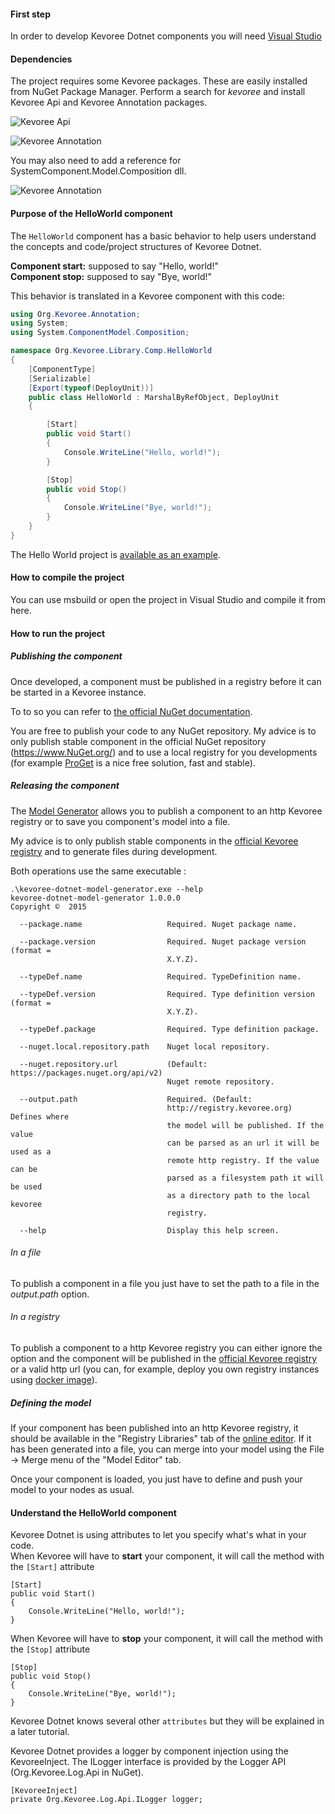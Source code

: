 #### First step
In order to develop Kevoree Dotnet components you will need [Visual Studio](https://www.visualstudio.com/)  

#### Dependencies
The project requires some Kevoree packages. These are easily installed from NuGet Package Manager. Perform a search for *kevoree* and install Kevoree Api and Kevoree Annotation packages.

![Kevoree Api](.readme/KevoreeApi.png)

![Kevoree Annotation](.readme/KevoreeAnnotation.png)

You may also need to add a reference for SystemComponent.Model.Composition dll.

![Kevoree Annotation](.readme/SystemComponentModelComposition.png)

#### Purpose of the HelloWorld component
The `HelloWorld` component has a basic behavior to help users understand the concepts and code/project structures of Kevoree Dotnet.

**Component start:** supposed to say "Hello, world!"  
**Component stop:** supposed to say "Bye, world!"

This behavior is translated in a Kevoree component with this code:  
```csharp
using Org.Kevoree.Annotation;
using System;
using System.ComponentModel.Composition;

namespace Org.Kevoree.Library.Comp.HelloWorld
{
    [ComponentType]
    [Serializable]
    [Export(typeof(DeployUnit))]
    public class HelloWorld : MarshalByRefObject, DeployUnit
    {

        [Start]
        public void Start()
        {
            Console.WriteLine("Hello, world!");
        }

        [Stop]
        public void Stop()
        {
            Console.WriteLine("Bye, world!");
        }
    }
}

```

The Hello World project is [available as an example](https://github.com/kevoree/kevoree-dotnet-comp-helloworld).

#### How to compile the project
You can use msbuild or open the project in Visual Studio and compile it from here.

#### How to run the project
##### Publishing the component
Once developed, a component must be published in a registry before it can be started in a Kevoree instance.

To to so you can refer to [the official NuGet documentation](https://docs.NuGet.org/create/creating-and-publishing-a-package).

You are free to publish your code to any NuGet repository. My advice is to only publish stable component in the official NuGet repository (https://www.NuGet.org/) and to use a local registry for you developments (for example [ProGet](http://inedo.com/proget) is a nice free solution, fast and stable).

##### Releasing the component
The [Model Generator](https://github.com/kevoree/kevoree-dotnet-model-generator/releases/latest) allows you to publish a component to an http Kevoree registry or to save you component's model into a file.

My advice is to only publish stable components in the [official Kevoree registry](http://registry.kevoree.org/) and to generate files during development.

Both operations use the same executable :

```
.\kevoree-dotnet-model-generator.exe --help
kevoree-dotnet-model-generator 1.0.0.0
Copyright ©  2015

  --package.name                   Required. Nuget package name.

  --package.version                Required. Nuget package version (format =
                                   X.Y.Z).

  --typeDef.name                   Required. TypeDefinition name.

  --typeDef.version                Required. Type definition version (format =
                                   X.Y.Z).

  --typeDef.package                Required. Type definition package.

  --nuget.local.repository.path    Nuget local repository.

  --nuget.repository.url           (Default: https://packages.nuget.org/api/v2)
                                   Nuget remote repository.

  --output.path                    Required. (Default:
                                   http://registry.kevoree.org) Defines where
                                   the model will be published. If the value
                                   can be parsed as an url it will be used as a
                                   remote http registry. If the value can be
                                   parsed as a filesystem path it will be used
                                   as a directory path to the local kevoree
                                   registry.

  --help                           Display this help screen.
```

###### In a file
To publish a component in a file you just have to set the path to a file in the *output.path* option.

###### In a registry
To publish a component to a http Kevoree registry you can either ignore the option and the component will be published in the [official Kevoree registry](http://registry.kevoree.org) or a valid http url (you can, for example, deploy you own registry instances using [docker image](https://github.com/kevoree/docker-image-registry-replica)).

##### Defining the model
If your component has been published into an http Kevoree registry, it should be available in the "Registry Libraries" tab of the [online editor](http://editor.kevoree.org/).
If it has been generated into a file, you can merge into your model using the File -> Merge menu of the "Model Editor" tab.

Once your component is loaded, you just have to define and push your model to your nodes as usual.

#### Understand the HelloWorld component
Kevoree Dotnet is using attributes to let you specify what's what in your code.  
When Kevoree will have to **start** your component, it will call the method with the `[Start]` attribute

```dotnet
[Start]
public void Start()
{
    Console.WriteLine("Hello, world!");
}
```

When Kevoree will have to **stop** your component, it will call the method with the `[Stop]` attribute

```dotnet
[Stop]
public void Stop()
{
    Console.WriteLine("Bye, world!");
}
```

Kevoree Dotnet knows several other `attributes` but they will be explained in a later tutorial.

Kevoree Dotnet provides a logger by component injection using the KevoreeInject.
The ILogger interface is provided by the Logger API (Org.Kevoree.Log.Api in NuGet).

```dotnet
[KevoreeInject]
private Org.Kevoree.Log.Api.ILogger logger;
```
